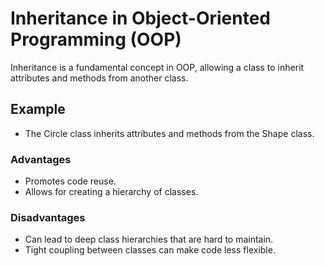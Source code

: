 # Inheritance in Object-Oriented Programming (OOP)

Inheritance is a fundamental concept in OOP, allowing a class to inherit attributes and methods from another class.

## Example
- The Circle class inherits attributes and methods from the Shape class.

### Advantages
- Promotes code reuse.
- Allows for creating a hierarchy of classes.

### Disadvantages
- Can lead to deep class hierarchies that are hard to maintain.
- Tight coupling between classes can make code less flexible.
